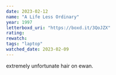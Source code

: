 ```yaml
---
date: 2023-02-12
name: "A Life Less Ordinary"
year: 1997
letterboxd_uri: "https://boxd.it/3QoJZX"
rating: 
rewatch: 
tags: "laptop"
watched_date: 2023-02-09
---
```


extremely unfortunate hair on ewan.
